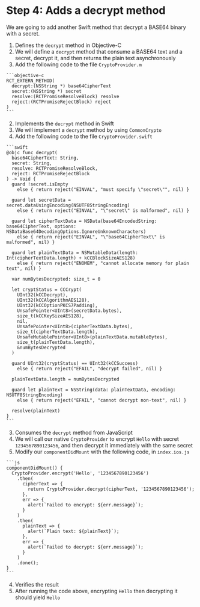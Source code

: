 # Step 4: Adds a decrypt method

We are going to add another Swift method that decrypt a BASE64 binary with a secret.

1. Defines the `decrypt` method in Objective-C
  1. We will define a `decrypt` method that consume a BASE64 text and a secret, decrypt it, and then returns the plain text asynchronously
  2. Add the following code to the file `CryptoProvider.m`

    ```objective-c
    RCT_EXTERN_METHOD(
      decrypt:(NSString *) base64CipherText
      secret:(NSString *) secret
      resolve:(RCTPromiseResolveBlock) resolve
      reject:(RCTPromiseRejectBlock) reject
    )
    ```

2. Implements the `decrypt` method in Swift
  1. We will implement a `decrypt` method by using `CommonCrypto`
  2. Add the following code to the file `CryptoProvider.swift`

    ```swift
    @objc func decrypt(
      base64CipherText: String,
      secret: String,
      resolve: RCTPromiseResolveBlock,
      reject: RCTPromiseRejectBlock
    ) -> Void {
      guard !secret.isEmpty
        else { return reject("EINVAL", "must specify \"secret\"", nil) }

      guard let secretData = secret.dataUsingEncoding(NSUTF8StringEncoding)
        else { return reject("EINVAL", "\"secret\" is malformed", nil) }

      guard let cipherTextData = NSData(base64EncodedString: base64CipherText, options: NSDataBase64DecodingOptions.IgnoreUnknownCharacters)
        else { return reject("EINVAL", "\"base64CipherText\" is malformed", nil) }

      guard let plainTextData = NSMutableData(length: Int(cipherTextData.length) + kCCBlockSizeAES128)
        else { return reject("ENOMEM", "cannot allocate memory for plain text", nil) }

      var numBytesDecrypted: size_t = 0

      let cryptStatus = CCCrypt(
        UInt32(kCCDecrypt),
        UInt32(kCCAlgorithmAES128),
        UInt32(kCCOptionPKCS7Padding),
        UnsafePointer<UInt8>(secretData.bytes),
        size_t(kCCKeySizeAES128),
        nil,
        UnsafePointer<UInt8>(cipherTextData.bytes),
        size_t(cipherTextData.length),
        UnsafeMutablePointer<UInt8>(plainTextData.mutableBytes),
        size_t(plainTextData.length),
        &numBytesDecrypted
      )

      guard UInt32(cryptStatus) == UInt32(kCCSuccess)
        else { return reject("EFAIL", "decrypt failed", nil) }

      plainTextData.length = numBytesDecrypted

      guard let plainText = NSString(data: plainTextData, encoding: NSUTF8StringEncoding)
        else { return reject("EFAIL", "cannot decrypt non-text", nil) }

      resolve(plainText)
    }
    ```

3. Consumes the `decrypt` method from JavaScript
  1. We will call our native `CryptoProvider` to encrypt `Hello` with secret `1234567890123456`, and then decrypt it immediately with the same secret
  2. Modify our `componentDidMount` with the following code, in `index.ios.js`

    ```js
    componentDidMount() {
      CryptoProvider.encrypt('Hello', '1234567890123456')
        .then(
          cipherText => {
            return CryptoProvider.decrypt(cipherText, '1234567890123456');
          },
          err => {
            alert(`Failed to encrypt: ${err.message}`);
          }
        )
        .then(
          plainText => {
            alert(`Plain text: ${plainText}`);
          },
          err => {
            alert(`Failed to decrypt: ${err.message}`);
          }
        )
        .done();
    }
    ```

4. Verifies the result
  1. After running the code above, encrypting `Hello` then decrypting it should yield `Hello`
